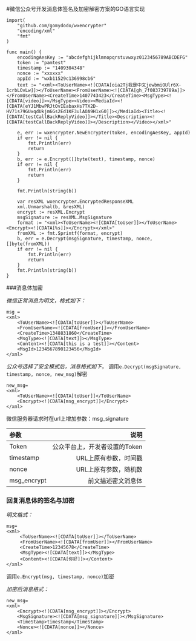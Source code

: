 #微信公众号开发消息体签名及加密解密方案的GO语言实现

	import(
		"github.com/gomydodo/wxencrypter"
		"encoding/xml"
		"fmt"
	)

	func main() {
		encodingAesKey := "abcdefghijklmnopqrstuvwxyz0123456789ABCDEFG"
		token := "pamtest"
		timestamp := "1409304348"
		nonce := "xxxxxx"
		appId := "wxb11529c136998cb6"
		text := "<xml><ToUserName><![CDATA[oia2Tj我是中文jewbmiOUlr6X-1crbLOvLw]]></ToUserName><FromUserName><![CDATA[gh_7f083739789a]]></FromUserName><CreateTime>1407743423</CreateTime><MsgType><![CDATA[video]]></MsgType><Video><MediaId><![CDATA[eYJ1MbwPRJtOvIEabaxHs7TX2D-HV71s79GUxqdUkjm6Gs2Ed1KF3ulAOA9H1xG0]]></MediaId><Title><![CDATA[testCallBackReplyVideo]]></Title><Description><![CDATA[testCallBackReplyVideo]]></Description></Video></xml>"

		e, err := wxencrypter.NewEncrypter(token, encodingAesKey, appId)
		if err != nil {
			fmt.Println(err)
			return
		}
		b, err := e.Encrypt([]byte(text), timestamp, nonce)
		if err != nil {
			fmt.Println(err)
			return
		}

		fmt.Println(string(b))

		var resXML wxencrypter.EncryptedResponseXML
		xml.Unmarshal(b, &resXML)
		encrypt := resXML.Encrypt
		msgSignature := resXML.MsgSignature
		format := "<xml><ToUserName><![CDATA[toUser]]></ToUserName><Encrypt><![CDATA[%s]]></Encrypt></xml>"
		fromXML := fmt.Sprintf(format, encrypt)
		b, err = e.Decrypt(msgSignature, timestamp, nonce, []byte(fromXML))
		if err != nil {
			fmt.Println(err)
			return
		}
		fmt.Println(string(b))
	}


###消息体加密

*微信正常消息为明文，格式如下：*

	msg = 
	<xml>
		<ToUserName><![CDATA[toUser]]></ToUserName>
		<FromUserName><![CDATA[fromUser]]></FromUserName> 
		<CreateTime>1348831860</CreateTime>
		<MsgType><![CDATA[text]]></MsgType>
		<Content><![CDATA[this is a test]]></Content>
		<MsgId>1234567890123456</MsgId>
	</xml>

*公众号选择了安全模式后，消息格式如下*， 调用`e.Decrypt(msgSignature, timestamp, nonce, new_msg)`解密

	new_msg=
	<xml> 
		<ToUserName><![CDATA[toUser]]</ToUserName>
	    <Encrypt><![CDATA[msg_encrypt]]</Encrypt>
	</xml>


微信服务器请求时在url上增加参数：msg_signature


| 参数 | 说明  |
| :-------- | ----------: |
|  Token  | 公众平台上，开发者设置的Token |
|  timestamp  | URL上原有参数，时间戳 |
|  nonce | URL上原有参数，随机数 |
|  msg_encrypt | 前文描述密文消息体 |


### 回复消息体的签名与加密

*明文格式：*

	msg=
	<xml>
		 <ToUserName><![CDATA[toUser]]></ToUserName>
		 <FromUserName><![CDATA[fromUser]]></FromUserName>
		 <CreateTime>12345678</CreateTime>
		 <MsgType><![CDATA[text]]></MsgType>
		 <Content><![CDATA[你好]]></Content>
	</xml>

调用`e.Encrypt(msg, timestamp, nonce)`加密

*加密后消息格式：*

	new_msg=
	<xml>
		<Encrypt><![CDATA[msg_encrypt]]></Encrypt>
		<MsgSignature><![CDATA[msg_signature]]></MsgSignature>
		<TimeStamp>timestamp</TimeStamp>
		<Nonce><![CDATA[nonce]]></Nonce>
	</xml> 